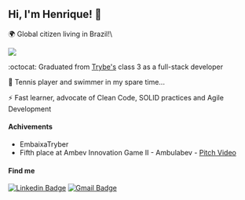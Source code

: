 ## Hi, I'm Henrique! 🤘
 🌍 Global citizen living in Brazil!\

![](https://komarev.com/ghpvc/?username=henriquerezende)
 
 :octocat: Graduated from [Trybe's](https://www.betrybe.com/) class 3 as a full-stack developer
 
 :tennis: Tennis player and swimmer in my spare time...
 
 ⚡ Fast learner, advocate of Clean Code, SOLID practices and Agile Development

#### Achivements
- EmbaixaTryber
- Fifth place at Ambev Innovation Game II - Ambulabev - [Pitch Video](https://www.youtube.com/watch?v=wpPaUFZDj-A&ab_channel=LucasCardoso)
  
#### Find me

  [![Linkedin Badge](https://img.shields.io/badge/linkedin-%230077B5.svg?&style=for-the-badge&logo=linkedin&logoColor=white&link=https://www.linkedin.com/in/henriquerezende/)](https://www.linkedin.com/in/henriquerezende/) 
  [![Gmail Badge](https://img.shields.io/badge/gmail-D14836?&style=for-the-badge&logo=gmail&logoColor=white&link=mailto:henriquerezendec@gmail.com)](mailto:henriquerezendec@gmail.com)
